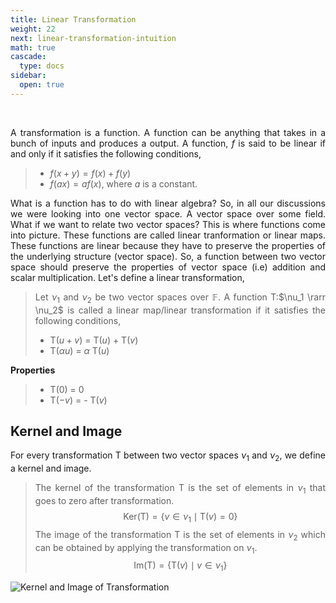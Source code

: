 ```yaml
---
title: Linear Transformation
weight: 22
next: linear-transformation-intuition
math: true
cascade:
  type: docs
sidebar:
  open: true
---
```


<br>
<div style="text-align: justify;">

A transformation is a function. A function can be anything that takes in a bunch of inputs and produces a output. A function, $f$ is said to be linear if and only if it satisfies the following conditions,

> - $f(x+y) = f(x) + f(y)$
> - $f(ax) = af(x)$, where $a$ is a constant.

What is a function has to do with linear algebra? So, in all our discussions we were looking into one vector space. A vector space over some field. What if we want to relate two vector spaces? This is where functions come into picture. These functions are called linear tranformation or linear maps. These functions are linear because they have to preserve the properties of the underlying structure (vector space). So, a function between two vector space should preserve the properties of vector space (i.e) addition and scalar multiplication. Let's define a linear transformation,

> Let $\nu_1$ and $\nu_2$ be two vector spaces over $\mathbb{F}$. A function T:$\nu_1 \rarr \nu_2$ is called a linear map/linear transformation if it satisfies the following conditions,
>
> - T($u + v$) = T($u$) + T($v$)
> - T($\alpha u$) = $\alpha$ T($u$)

**Properties**

> - T(0) = 0
> - T($-v$) = - T($v$)

## Kernel and Image

For every transformation T between two vector spaces $\nu_1$ and $\nu_2$, we define a kernel and image.

> The kernel of the transformation T is the set of elements in $\nu_1$ that goes to zero after transformation. $$\text{Ker(T)} = \lbrace v \in \nu_1 \mid \text{T}(v) = 0\rbrace$$
> The image of the transformation T is the set of elements in $\nu_2$ which can be obtained by applying the transformation on $\nu_1$. $$\text{Im(T)} = \lbrace \text{T}(v)\mid v \in \nu_1\rbrace$$

![Kernel and Image of Transformation](/images/linear-algebra/transformation-intuition/kernel_image.png)

</div>

